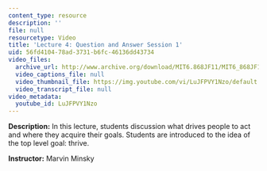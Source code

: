 ```yaml
---
content_type: resource
description: ''
file: null
resourcetype: Video
title: 'Lecture 4: Question and Answer Session 1'
uid: 56fd4104-78ad-3731-b6fc-46136dd43734
video_files:
  archive_url: http://www.archive.org/download/MIT6.868JF11/MIT6_868JF11_lec04_300k.mp4
  video_captions_file: null
  video_thumbnail_file: https://img.youtube.com/vi/LuJFPVY1Nzo/default.jpg
  video_transcript_file: null
video_metadata:
  youtube_id: LuJFPVY1Nzo
---
```


**Description:** In this lecture, students discussion what drives people to act and where they acquire their goals. Students are introduced to the idea of the top level goal: thrive.

**Instructor:** Marvin Minsky